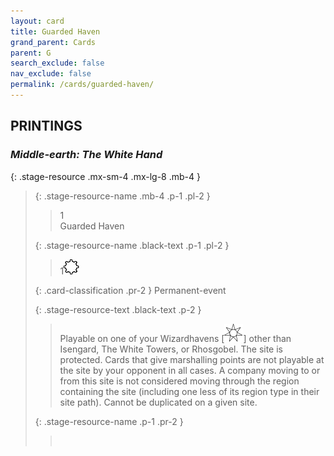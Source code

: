 ```yaml
---
layout: card
title: Guarded Haven
grand_parent: Cards
parent: G
search_exclude: false
nav_exclude: false
permalink: /cards/guarded-haven/
---
```


## PRINTINGS


### _Middle-earth: The White Hand_

{: .stage-resource .mx-sm-4 .mx-lg-8 .mb-4 }
> {: .stage-resource-name .mb-4 .p-1 .pl-2 }
> > <div class="card-mp">1</div>
> > <div class="card-name">Guarded Haven</div>
>
> {: .stage-resource-name .black-text .p-1 .pl-2 }
> > 1![](/assets/images/stage-point.svg)
>
> {: .card-classification .pr-2 }
> Permanent-event
>
> {: .stage-resource-text .black-text .p-2 }
> > Playable on one of your Wizardhavens \[![](/assets/images/free-haven.svg)] other than Isengard, The White Towers, or Rhosgobel. The site is protected. Cards that give marshalling points are not playable at the site by your opponent in all cases. A company moving to or from this site is not considered moving through the region containing the site (including one less of its region type in their site path). Cannot be duplicated on a given site. 
> 
> {: .stage-resource-name .p-1 .pr-2 }
> > <div class="card-shield"></div>
> > <div class="card-corruption">&nbsp;</div>
